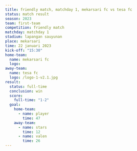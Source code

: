```yaml
---
title: friendly match, matchday 1, mekarsari fc vs tesa fc
status: match result
season: 2023
team: first-team
competition: friendly match
matchday: matchday 1
stadium: lapangan sauyunan
place: mekarsari
time: 22 januari 2023
kick-off: "15:30"
home-team:
  name: mekarsari fc
  logo: 
away-team:
  name: tesa fc
  logo: /logo-1-v2.1.jpg
result:
  status: full-time
  conclusion: win
  score:
    full-time: "1-2"
  goal:
    home-team:
      - name: player
        time: 47
    away-team:
      - name: stars
        time: 12
      - name: valen
        time: 26
---
```

